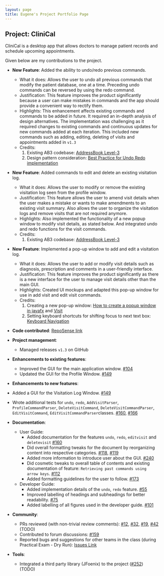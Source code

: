```yaml
---
layout: page
title: Eugene's Project Portfolio Page
---
```


## Project: CliniCal

CliniCal is a desktop app that allows doctors to manage patient records and schedule upcoming appointments.

Given below are my contributions to the project.

* **New Feature**: Added the ability to undo/redo previous commands.
  * What it does: Allows the user to undo all previous commands that modify the patient database, one at a time. Preceding undo commands can be reversed by using the redo command.
  * Justification: This feature improves the product significantly because a user can make mistakes in commands and the app should provide a convenient way to rectify them.
  * Highlights: This enhancement affects existing commands and commands to be added in future. It required an in-depth analysis of design alternatives. 
  The implementation was challenging as it required changes to existing commands and continuous updates for new commands added at each iteration. This included new commands such as adding, editing, deleting of visits and appointments added in `v1.3`
  * Credits:
    1. Existing AB3 codebase: [AddressBook Level-3](https://github.com/se-edu/addressbook-level3)
    2. Design pattern consideration: [Best Practice for Undo Redo implementation](https://stackoverflow.com/questions/1915907/best-practice-for-undo-redo-implementation)
    
* **New Feature**: Added commands to edit and delete an existing visitation log.
  * What it does: Allows the user to modify or remove the existing visitation log seen from the profile window.
  * Justification: This feature allows the user to amend visit details when the user makes a mistake or wants to make amendments to an existing visit summary. Also allows the user to organize the visitation logs and remove visits that are not required anymore.
  * Highlights: Also implemented the functionality of a new popup window to modify visit details, as stated below. And integrated undo and redo functions for the visit commands.
  * Credits: 
    1. Existing AB3 codebase: [AddressBook Level-3](https://github.com/se-edu/addressbook-level3)

* **New Feature**: Implemented a pop-up window to add and edit a visitation log.
  * What it does: Allows the user to add or modify visit details such as diagnosis, prescription and comments in a user-friendly interface.
  * Justification: This feature improves the product significantly as there is a new interface for the user to manage visit details other than the main GUI.
  * Highlights: Created UI mockups and adapted this pop-up window for use in add visit and edit visit commands.
  * Credits: 
    1. Creating a new pop-up window: [How to create a popup window in javafx](https://stackoverflow.com/questions/22166610/how-to-create-a-popup-windows-in-javafx) and [Visit](https://github.com/AY1920S1-CS2103T-F12-2/main)
    2. Setting keyboard shortcuts for shifting focus to next text box: [Keyboard Navigation](https://wiki.openjdk.java.net/display/OpenJFX/Keyboard+Navigation)

* **Code contributed**: [RepoSense link](https://nus-cs2103-ay2021s1.github.io/tp-dashboard/#breakdown=true&search=eugene3231)

* **Project management**:
  * Managed releases `v1.3` on GitHub

* **Enhancements to existing features**:
  * Improved the GUI for the main application window. [\#104](https://github.com/AY2021S1-CS2103T-W11-4/tp/pull/104)
  * Updated the GUI for the Profile Window. [\#149](https://github.com/AY2021S1-CS2103T-W11-4/tp/pull/149)
  
 * **Enhancements to new features**:
  * Added a GUI for the Visitation Log Window. [\#149](https://github.com/AY2021S1-CS2103T-W11-4/tp/pull/149) 
  * Wrote additional tests for `undo`, `redo`, `AddVisitParser`, `ProfileCommandParser`, 
  `DeleteVisitCommand`, `DeleteVisitCommandParser`, `EditVisitCommand`, `EditVisitCommandParser`classes. [\#160](https://github.com/AY2021S1-CS2103T-W11-4/tp/pull/160), [\#166](https://github.com/AY2021S1-CS2103T-W11-4/tp/pull/166)

* **Documentation**:
  * User Guide:
    * Added documentation for the features `undo`, `redo`, `editvisit` and `deletevisit` [\#160](https://github.com/AY2021S1-CS2103T-W11-4/tp/pull/160)
    * Did overall formatting tweaks for the document by reorganizing content into respective categories. [\#118](https://github.com/AY2021S1-CS2103T-W11-4/tp/pull/118), [\#119](https://github.com/AY2021S1-CS2103T-W11-4/tp/pull/119)
    * Added more information to introduce user about the GUI. [\#240](https://github.com/AY2021S1-CS2103T-W11-4/tp/pull/240)
    * Did cosmetic tweaks to overall table of contents and existing documentation of feature: `Retrieving past commands using arrow keys`. [\#112](https://github.com/AY2021S1-CS2103T-W11-4/tp/pull/112)
    * Added formatting guidelines for the user to follow. [\#173](https://github.com/AY2021S1-CS2103T-W11-4/tp/pull/173)
  * Developer Guide:
    * Added implementation details of the `undo`, `redo` feature. [\#55](https://github.com/AY2021S1-CS2103T-W11-4/tp/pull/55)
    * Improved labelling of headings and subheadings for better readability. [\#75](https://github.com/AY2021S1-CS2103T-W11-4/tp/pull/75)
    * Added labelling of all figures used in the developer guide. [\#101](https://github.com/AY2021S1-CS2103T-W11-4/tp/pull/101)

* **Community**:
  * PRs reviewed (with non-trivial review comments): [\#12](), [\#32](), [\#19](), [\#42]() (TODO)
  * Contributed to forum discussions: [\#159](https://github.com/nus-cs2103-AY2021S1/forum/issues/159)
  * Reported bugs and suggestions for other teams in the class (during Practical Exam - Dry Run): [Issues Link](https://github.com/eugene3231/ped/issues)

* **Tools**:
  * Integrated a third party library (JFoenix) to the project ([\#252](https://github.com/AY2021S1-CS2103T-W11-4/tp/pull/252)) (TODO)


